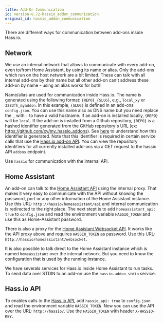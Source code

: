 ```yaml
---
title: Add-On Communication
id: version-0.72-hassio_addon_communication
original_id: hassio_addon_communication
---
```


There are different ways for communication between add-ons inside Hass.io.

## Network

We use an internal network that allows to communicate with every add-on, even to/from Home Assistant, by using its name or alias. Only the add-ons which run on the host network are a bit limited. These can talk with all internal add-ons by their name but all other add-on can't address these add-on by name - using an alias works for both!

Name/alias are used for communication inside Hass.io.
The name is generated using the following format: `{REPO}_{SLUG}`, e.g., `local_xy` or `3283fh_myaddon`. In this example, `{SLUG}` is defined in an add-ons `config.json`. You can use this name also as DNS name but you need replace the `_` with `-` to have a valid hostname. If an add-on is installed locally, `{REPO}` will be `local`. If the add-on is installed from a Github repository, `{REPO}` is a hashed identifier generated from the GitHub repository's URL (ex: https://github.com/xy/my_hassio_addons). See [here](https://github.com/home-assistant/hassio/blob/587047f9d648b8491dc8eef17dc6777f81938bfd/hassio/addons/utils.py#L17) to understand how this identifier is generated. Note that this identifier is required in certain service calls that use the [Hass.io add-on API][hassio-addon-api]. You can view the repository identifiers for all currently installed add-ons via a GET request to the hassio API `addons` endpoint.

Use `hassio` for communication with the internal API.

## Home Assistant

An add-on can talk to the [Home Assistant API][hass-api] using the internal proxy. That makes it very easy to communicate with the API without knowing the password, port or any other information of the Home Assistant instance. Use this URL: `http://hassio/homeassistant/api` and internal communication is redirected to the right place. The next stept is to add `homeassistant_api: true` to `config.json` and read the environment variable `HASSIO_TOKEN` and use this as Home-Assistant password.

There is also a proxy for the [Home Assistant Websocket API][hass-websocket]. It works like the API proxy above and requires `HASSIO_TOKEN` as password. Use this URL: `http://hassio/homeassistant/websocket`.

It is also possible to talk direct to the Home Assistant instance which is named `homeassistant` over the internal network. But you need to know the configuration that is used by the running instance.

We have severals services for Hass.io inside Home Assistant to run tasks. To send data over STDIN to an add-on use the `hassio.addon_stdin` service.

## Hass.io API

To enables calls to the [Hass.io API][hassio-api], add `hassio_api: true` to `config.json` and read the environment variable `HASSIO_TOKEN`. Now you can use the API over the URL: `http://hassio/`. Use the `HASSIO_TOKEN` with header `X-HASSIO-KEY`.

[hass-api]: https://www.home-assistant.io/developers/rest_api/
[hass-websocket]: https://www.home-assistant.io/developers/websocket_api/
[hassio-api]: https://github.com/home-assistant/hassio/blob/master/API.md
[hassio-addon-api]: https://github.com/home-assistant/hassio/blob/dev/API.md#restful-for-api-addons
